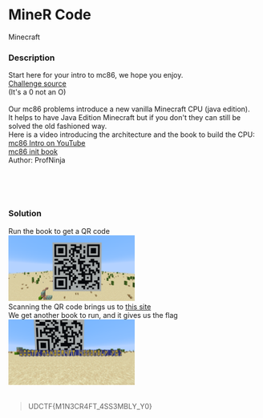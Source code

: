 # MineR Code

Minecraft<br/>


### Description
Start here for your intro to mc86, we hope you enjoy.<br/>
[Challenge source](https://gist.github.com/AndyNovo/09b114c835d82ca136faa3e59f930f6e)<br/>
(It's a 0 not an O)<br/><br/>
Our mc86 problems introduce a new vanilla Minecraft CPU (java edition).<br/>
It helps to have Java Edition Minecraft but if you don't they can still be solved the old fashioned way.<br/>
Here is a video introducing the architecture and the book to build the CPU:<br/>
[mc86 Intro on YouTube](https://www.youtube.com/watch?v=mqOSgJ0NM_Q)<br/>
[mc86 init book](https://gist.github.com/AndyNovo/657ff15b7614f70e34f7295cb3dd7a8f)<br/>
Author: ProfNinja

<br/><br/><br/>

### Solution
Run the book to get a QR code<br/>
<img src="./Assets/MineRCode.png" width="50%" height="50%"><br/>
Scanning the QR code brings us to [this site](https://gist.github.com/AndyNovo/30aa5b2665aa388dc81545f79ccb380f)<br/>
We get another book to run, and it gives us the flag<br/>
<img src="./Assets/MineR2.png" width="50%" height="50%"><br/>
<br/>
> UDCTF{M1N3CR4FT_4SS3MBLY_Y0}